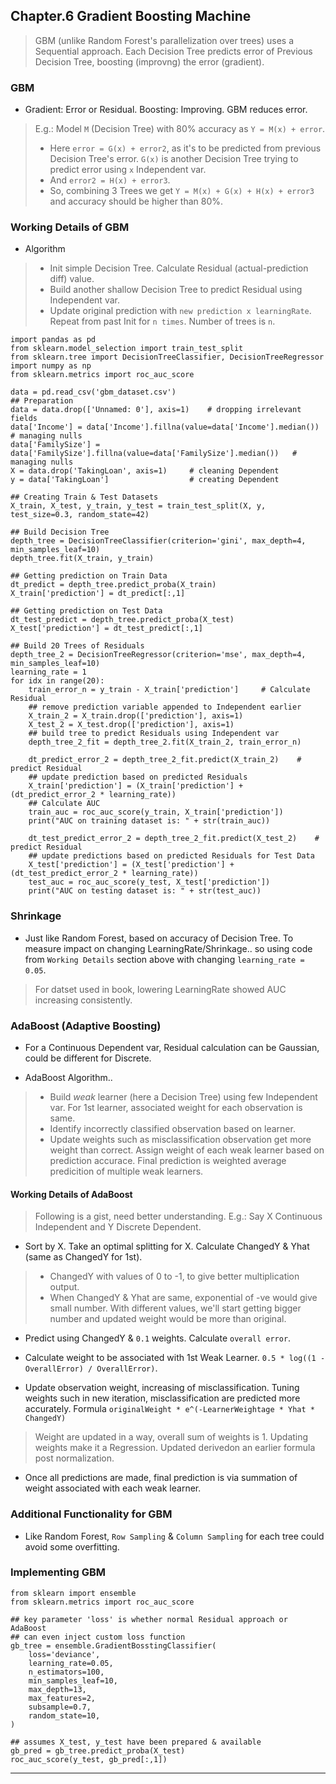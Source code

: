 
## Chapter.6 Gradient Boosting Machine

> GBM (unlike Random Forest's parallelization over trees) uses a Sequential approach. Each Decision Tree predicts error of Previous Decision Tree, boosting (improvng) the error (gradient).


### GBM

* Gradient: Error or Residual. Boosting: Improving. GBM reduces error.

> E.g.: Model `M` (Decision Tree) with 80% accuracy as `Y = M(x) + error`.
> * Here `error = G(x) + error2`, as it's to be predicted from previous Decision Tree's error.
> `G(x)` is another Decision Tree trying to predict error using `x` Independent var.
> * And `error2 = H(x) + error3`.
> * So, combining 3 Trees we get `Y = M(x) + G(x) + H(x) + error3` and accuracy should be higher than 80%.


### Working Details of GBM

* Algorithm

> * Init simple Decision Tree. Calculate Residual (actual-prediction diff) value.
> * Build another shallow Decision Tree to predict Residual using Independent var.
> * Update original prediction with `new prediction x learningRate`.
> Repeat from past Init for `n times`. Number of trees is `n`.

```
import pandas as pd
from sklearn.model_selection import train_test_split
from sklearn.tree import DecisionTreeClassifier, DecisionTreeRegressor
import numpy as np
from sklearn.metrics import roc_auc_score

data = pd.read_csv('gbm_dataset.csv')
## Preparation
data = data.drop(['Unnamed: 0'], axis=1)    # dropping irrelevant fields
data['Income'] = data['Income'].fillna(value=data['Income'].median())   # managing nulls
data['FamilySize'] = data['FamilySize'].fillna(value=data['FamilySize'].median())   # managing nulls
X = data.drop('TakingLoan', axis=1)     # cleaning Dependent
y = data['TakingLoan']                  # creating Dependent

## Creating Train & Test Datasets
X_train, X_test, y_train, y_test = train_test_split(X, y, test_size=0.3, random_state=42)

## Build Decision Tree
depth_tree = DecisionTreeClassifier(criterion='gini', max_depth=4, min_samples_leaf=10)
depth_tree.fit(X_train, y_train)

## Getting prediction on Train Data
dt_predict = depth_tree.predict_proba(X_train)
X_train['prediction'] = dt_predict[:,1]

## Getting prediction on Test Data
dt_test_predict = depth_tree.predict_proba(X_test)
X_test['prediction'] = dt_test_predict[:,1]

## Build 20 Trees of Residuals
depth_tree_2 = DecisionTreeRegressor(criterion='mse', max_depth=4, min_samples_leaf=10)
learning_rate = 1
for idx in range(20):
    train_error_n = y_train - X_train['prediction']     # Calculate Residual
    ## remove prediction variable appended to Independent earlier
    X_train_2 = X_train.drop(['prediction'], axis=1)
    X_test_2 = X_test.drop(['prediction'], axis=1)
    ## build tree to predict Residuals using Independent var
    depth_tree_2_fit = depth_tree_2.fit(X_train_2, train_error_n)

    dt_predict_error_2 = depth_tree_2_fit.predict(X_train_2)    # predict Residual
    ## update prediction based on predicted Residuals
    X_train['prediction'] = (X_train['prediction'] + (dt_predict_error_2 * learning_rate))
    ## Calculate AUC
    train_auc = roc_auc_score(y_train, X_train['prediction'])
    print("AUC on training dataset is: " + str(train_auc))

    dt_test_predict_error_2 = depth_tree_2_fit.predict(X_test_2)    # predict Residual
    ## update predictions based on predicted Residuals for Test Data
    X_test['prediction'] = (X_test['prediction'] + (dt_test_predict_error_2 * learning_rate))
    test_auc = roc_auc_score(y_test, X_test['prediction'])
    print("AUC on testing dataset is: " + str(test_auc))
```


### Shrinkage

* Just like Random Forest, based on accuracy of Decision Tree. To measure impact on changing LearningRate/Shrinkage.. so using code from `Working Details` section above with changing `learning_rate = 0.05`.

> For datset used in book, lowering LearningRate showed AUC increasing consistently.


### AdaBoost (Adaptive Boosting)

* For a Continuous Dependent var, Residual calculation can be Gaussian, could be different for Discrete.

* AdaBoost Algorithm..

> * Build *weak* learner (here a Decision Tree) using few Independent var.
> For 1st learner, associated weight for each observation is same.
> * Identify incorrectly classified observation based on learner.
> * Update weights such as misclassification observation get more weight than correct.
> Assign weight of each weak learner based on prediction accurace. Final prediction is weighted average predicition of multiple weak learners.

#### Working Details of AdaBoost

> Following is a gist, need better understanding.
> E.g.: Say X Continuous Independent and Y Discrete Dependent.

* Sort by X. Take an optimal splitting for X. Calculate ChangedY & Yhat (same as ChangedY for 1st).

> * ChangedY with values of 0 to -1, to give better multiplication output.
> * When ChangedY & Yhat are same, exponential of -ve would give small number. With different values, we'll start getting bigger number and updated weight would be more than original.

* Predict using ChangedY & `0.1` weights. Calculate `overall error`.

* Calculate weight to be associated with 1st Weak Learner. `0.5 * log((1 - OverallError) / OverallError)`.

* Update observation weight, increasing of misclassification. Tuning weights such in new iteration, misclassification are predicted more accurately. Formula `originalWeight * e^(-LearnerWeightage * Yhat * ChangedY)`

> Weight are updated in a way, overall sum of weights is 1. Updating weights make it a Regression. Updated derivedon an earlier formula post normalization.

* Once all predictions are made, final prediction is via summation of weight associated with each weak learner.


### Additional Functionality for GBM

* Like Random Forest, `Row Sampling` & `Column Sampling` for each tree could avoid some overfitting.


### Implementing GBM

```
from sklearn import ensemble
from sklearn.metrics import roc_auc_score

## key parameter 'loss' is whether normal Residual approach or AdaBoost
## can even inject custom loss function
gb_tree = ensemble.GradientBosstingClassifier(
    loss='deviance',
    learning_rate=0.05,
    n_estimators=100,
    min_samples_leaf=10,
    max_depth=13,
    max_features=2,
    subsample=0.7,
    random_state=10,
)

## assumes X_test, y_test have been prepared & available
gb_pred = gb_tree.predict_proba(X_test)
roc_auc_score(y_test, gb_pred[:,1])
```

---
